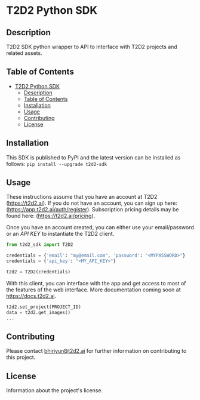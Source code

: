 # T2D2 Python SDK

## Description

T2D2 SDK python wrapper to API to interface with T2D2 projects and related assets.

## Table of Contents

- [T2D2 Python SDK](#t2d2-python-sdk)
  - [Description](#description)
  - [Table of Contents](#table-of-contents)
  - [Installation](#installation)
  - [Usage](#usage)
  - [Contributing](#contributing)
  - [License](#license)

## Installation

This SDK is published to PyPI and the latest version can be installed as follows:
`pip install --upgrade t2d2-sdk`

## Usage

These instructions assume that you have an account at T2D2 (<https://t2d2.ai>). If you do not have an account, you can sign up here: (<https://app.t2d2.ai/auth/register>). Subscription pricing details may be found here: (<https://t2d2.ai/pricing>).

Once you have an account created, you can either use your email/password or an _API KEY_ to instantiate the T2D2 client.

```python
from t2d2_sdk import T2D2

credentials = {'email': "my@email.com", 'password': "<MYPASSWORD>"}
credentials = {'api_key': "<MY_API_KEY>"}

t2d2 = T2D2(credentials)
```

With this client, you can interface with the app and get access to most of the features of the web interface. More documentation coming soon at <https://docs.t2d2.ai>.

```python
t2d2.set_project(PROJECT_ID)
data = t2d2.get_images()
...
```

## Contributing

Please contact <bhiriyur@t2d2.ai> for further information on contributing to this project.

## License

Information about the project's license.
